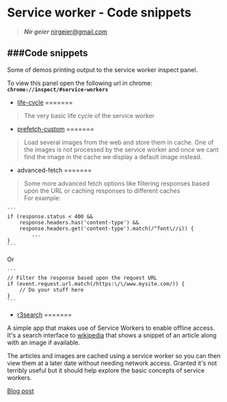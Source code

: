 # Service worker - Code snippets

>    _**Nir geier**_
nirgeier@gmail.com

###Code snippets
----------------------

Some of demos printing output to the service worker inspect panel.

To view this panel open the following url in chrome:
**`chrome://inspect/#service-workers`**

- <a href="https://nirgeier.github.io/service-worker-demos/life-cycle/index.html" target="_blank">life-cycle<a/>
=======

 > The very basic life cycle of the service worker

- <a href="https://nirgeier.github.io/service-worker-demos/prefetch-custom/index.html" target="_blank">prefetch-custom</a>
=======

 > Load several images from the web and store them in cache. One of the images is not processed by the service worker
 and once we cant find the image in the cache we display a default image instead.

- advanced-fetch
=======

 > Some more advanced fetch options like filtering responses based upon the URL or caching responses to different caches
    <br/>
    For example:

    ```
    if (response.status < 400 &&
        response.headers.has('content-type') &&
        response.headers.get('content-type').match(/^font\//i)) {
            ...
    }
    ```
Or

    ```
    // Filter the response based upon the request URL
    if (event.request.url.match(/https:\/\/www.mysite.com/)) {
        // Do your stuff here
    }
    ```

- <a href="https://github.com/lamplightdev/r3search" target="_blank">r3search</a>
=======

A simple app that makes use of Service Workers to enable offline access. It's a search interface to
[wikipedia](http://en.wikipedia.org/) that shows a snippet of an article along with an image if available.

The articles and images are cached using a service worker so you can then view them at a later date without
needing network access. Granted it's not terribly useful but it should help explore the basic concepts of
service workers.

[Blog post](http://blog.lamplightdev.com/2015/01/06/A-Simple-ServiceWorker-App/)
